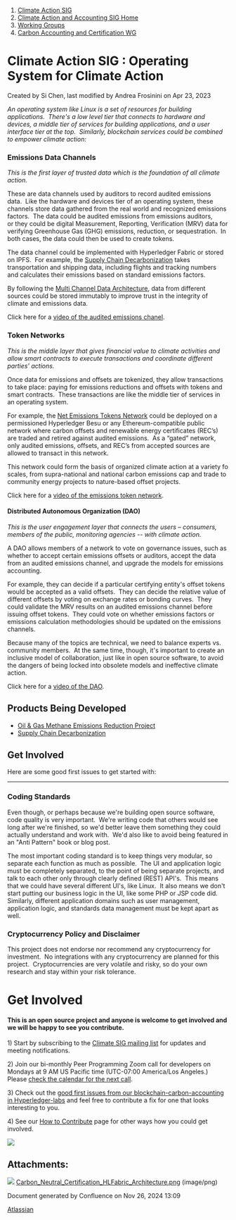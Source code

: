 1. [Climate Action SIG](index.html)
2. [Climate Action and Accounting SIG Home](Climate-Action-and-Accounting-SIG-Home_19005445.html)
3. [Working Groups](Working-Groups_19005701.html)
4. [Carbon Accounting and Certification WG](Carbon-Accounting-and-Certification-WG_19005779.html)

# Climate Action SIG : Operating System for Climate Action

Created by Si Chen, last modified by Andrea Frosinini on Apr 23, 2023

*An operating system like Linux is a set of resources for building applications.  There's a low level tier that connects to hardware and devices, a middle tier of services for building applications, and a user interface tier at the top.  Similarly, blockchain services could be combined to empower climate action:*

### Emissions Data Channels

*This is the first layer of trusted data which is the foundation of all climate action.* 

These are data channels used by auditors to record audited emissions data.  Like the hardware and devices tier of an operating system, these channels store data gathered from the real world and recognized emissions factors.  The data could be audited emissions from emissions auditors, or they could be digital Measurement, Reporting, Verification (MRV) data for verifying Greenhouse Gas (GHG) emissions, reduction, or sequestration.  In both cases, the data could then be used to create tokens. 

The data channel could be implemented with Hyperledger Fabric or stored on IPFS.  For example, the [Supply Chain Decarbonization](Supply-Chain-Decarbonization_19006065.html) takes transportation and shipping data, including flights and tracking numbers and calculates their emissions based on standard emissions factors.  

By following the [Multi Channel Data Architecture](Multi-Channel-Data-Architecture_19006054.html), data from different sources could be stored immutably to improve trust in the integrity of climate and emissions data.    

Click here for a [video of the audited emissions chanel](https://youtu.be/zIYfjF4U2G8).

### Token Networks

*This is the middle layer that gives financial value to climate activities and allow smart contracts to execute transactions and coordinate different parties' actions.*

Once data for emissions and offsets are tokenized, they allow transactions to take place: paying for emissions reductions and offsets with tokens and smart contracts.  These transactions are like the middle tier of services in an operating system.

For example, the [Net Emissions Tokens Network](https://lf-hyperledger.atlassian.net/wiki/display/CASIG/Net+Emissions+Tokens+Network) could be deployed on a permissioned Hyperledger Besu or any Ethereum-compatible public network where carbon offsets and renewable energy certificates (REC’s) are traded and retired against audited emissions.  As a “gated” network, only audited emissions, offsets, and REC’s from accepted sources are allowed to transact in this network.  

This network could form the basis of organized climate action at a variety fo scales, from supra-national and national carbon emissions cap and trade to community energy projects to nature-based offset projects. 

Click here for a [video of the emissions token network](https://youtu.be/C-cUjQLDGJw).

#### Distributed Autonomous Organization (DAO)

*This is the user engagement layer that connects the users – consumers, members of the public, monitoring agencies -- with climate action.*

A DAO allows members of a network to vote on governance issues, such as whether to accept certain emissions offsets or auditors, accept the data from an audited emissions channel, and upgrade the models for emissions accounting.  

For example, they can decide if a particular certifying entity's offset tokens would be accepted as a valid offsets.  They can decide the relative value of different offsets by voting on exchange rates or bonding curves.  They could validate the MRV results on an audited emissions channel before issuing offset tokens.  They could vote on whether emissions factors or emissions calculation methodologies should be updated on the emissions channels.  

Because many of the topics are technical, we need to balance experts vs. community members.  At the same time, though, it's important to create an inclusive model of collaboration, just like in open source software, to avoid the dangers of being locked into obsolete models and ineffective climate action.

Click here for a [video of the DAO](https://youtu.be/GeWETTG_eGc).

## Products Being Developed

- [Oil &amp; Gas Methane Emissions Reduction Project](19008903.html)
- [Supply Chain Decarbonization](Supply-Chain-Decarbonization_19006065.html)

## Get Involved

Here are some good first issues to get started with:

* * *

### Coding Standards

Even though, or perhaps because we're building open source software, code quality is very important.  We're writing code that others would see long after we're finished, so we'd better leave them something they could actually understand and work with.  We'd also like to avoid being featured in an "Anti Pattern" book or blog post.

The most important coding standard is to keep things very modular, so separate each function as much as possible.  The UI and application logic must be completely separated, to the point of being separate projects, and talk to each other only through clearly defined (REST) API's.  This means that we could have several different UI's, like Linux.  It also means we don't start putting our business logic in the UI, like some PHP or JSP code did.  Similarly, different application domains such as user management, application logic, and standards data management must be kept apart as well. 

### **Cryptocurrency Policy and Disclaimer**

This project does not endorse nor recommend any cryptocurrency for investment.  No integrations with any cryptocurrency are planned for this project.  Cryptocurrencies are very volatile and risky, so do your own research and stay within your risk tolerance. 

# Get Involved

#### This is an open source project and anyone is welcome to get involved and we will be happy to see you contribute.

1\) Start by subscribing to the [Climate SIG mailing list](https://lists.hyperledger.org/g/climate-sig) for updates and meeting notifications.

2\) Join our bi-monthly Peer Programming Zoom call for developers on Mondays at 9 AM US Pacific time (UTC-07:00 America/Los Angeles.) Please [check the calendar for the next call](https://lists.hyperledger.org/g/climate-sig/calendar). 

3\) Check out the [good first issues from our blockchain-carbon-accounting in Hyperledger-labs](https://github.com/hyperledger-labs/blockchain-carbon-accounting/issues) and feel free to contribute a fix for one that looks interesting to you.

4\) See our [How to Contribute](How-to-Contribute_19006806.html) page for other ways how you could get involved. 

![](plugins/servlet/confluence/placeholder/unknown-macro)

## Attachments:

![](images/icons/bullet_blue.gif) [Carbon\_Neutral\_Certification\_HLFabric\_Architecture.png](attachments/19005889/19005942.png) (image/png)

Document generated by Confluence on Nov 26, 2024 13:09

[Atlassian](http://www.atlassian.com/)
